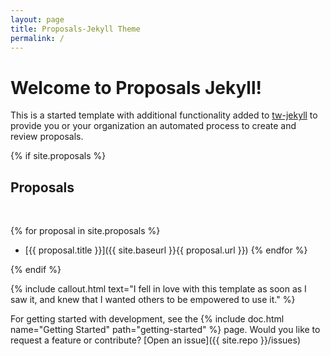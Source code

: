 ```yaml
---
layout: page
title: Proposals-Jekyll Theme
permalink: /
---
```


# Welcome to Proposals Jekyll!

This is a started template with additional functionality added to [tw-jekyll](https://vsoch.github.com/tw-jekyll/) 
to provide you or your organization an automated process to create and review proposals.

{% if site.proposals %}
## Proposals

<br>

{% for proposal in site.proposals %}
 - [{{ proposal.title }}]({{ site.baseurl }}{{ proposal.url }})
{% endfor %}

{% endif %}

{% include callout.html text="I fell in love with this template as soon as I saw it, and knew that I wanted others to be empowered to use it." %}

For getting started with development, see the {% include doc.html name="Getting Started" path="getting-started" %} page. Would you like to request a feature or contribute? [Open an issue]({{ site.repo }}/issues)

